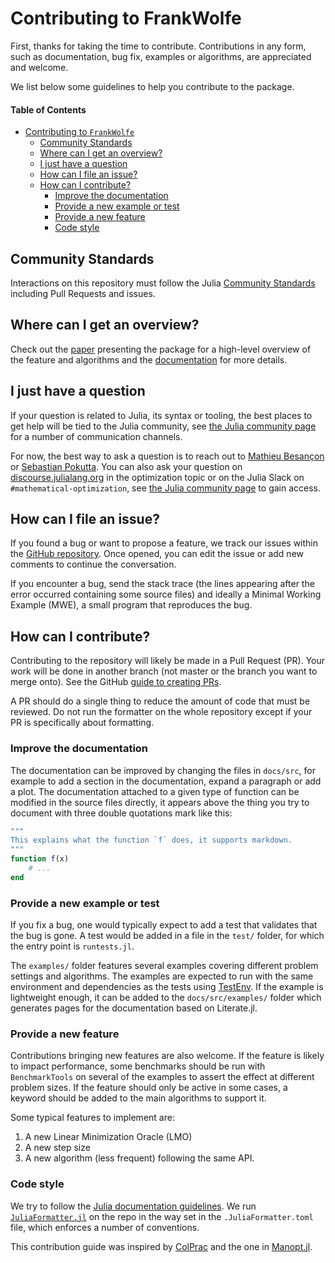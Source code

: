 # Contributing to FrankWolfe

First, thanks for taking the time to contribute.
Contributions in any form, such as documentation, bug fix, examples or algorithms, are appreciated and welcome.

We list below some guidelines to help you contribute to the package.

#### Table of Contents

- [Contributing to `FrankWolfe`](#Contributing-to-FrankWolfe)
  - [Community Standards](#Community-Standards)
  - [Where can I get an overview?](#Where-can-I-get-an-overview)
  - [I just have a question](#I-just-have-a-question)
  - [How can I file an issue?](#How-can-I-file-an-issue)
  - [How can I contribute?](#How-can-I-contribute)
    - [Improve the documentation](#Improve-the-documentation)
    - [Provide a new example or test](#Provide-a-new-example-or-test)
    - [Provide a new feature](#Provide-a-new-feature)
    - [Code style](#Code-style)

## Community Standards

Interactions on this repository must follow the Julia [Community Standards](https://julialang.org/community/standards/) including Pull Requests and issues.

## Where can I get an overview?

Check out the [paper](https://arxiv.org/abs/2104.06675) presenting the package
for a high-level overview of the feature and algorithms and
the [documentation](https://zib-iol.github.io/FrankWolfe.jl/dev/) for more details.

## I just have a question

If your question is related to Julia, its syntax or tooling, the best places to get help will be tied to the Julia community,
see [the Julia community page](https://julialang.org/community/) for a number of communication channels.

For now, the best way to ask a question is to reach out to [Mathieu Besançon](https://github/matbesancon) or [Sebastian Pokutta](github.com/pokutta).
You can also ask your question on [discourse.julialang.org](https://discourse.julialang.org) in the optimization topic or on the Julia Slack
on `#mathematical-optimization`, see [the Julia community page](https://julialang.org/community/) to gain access.

## How can I file an issue?

If you found a bug or want to propose a feature, we track our issues within the [GitHub repository](https://github.com/ZIB-IOL/FrankWolfe.jl/issues).
Once opened, you can edit the issue or add new comments to continue the conversation.

If you encounter a bug, send the stack trace (the lines appearing after the error occurred containing some source files)
and ideally a Minimal Working Example (MWE), a small program that reproduces the bug.

## How can I contribute?

Contributing to the repository will likely be made in a Pull Request (PR).
Your work will be done in another branch (not master or the branch you want to merge onto).
See the GitHub [guide to creating PRs](https://docs.github.com/en/pull-requests/collaborating-with-pull-requests/proposing-changes-to-your-work-with-pull-requests/creating-a-pull-request).

A PR should do a single thing to reduce the amount of code that must be reviewed. Do not run the formatter on the whole repository except if your PR
is specifically about formatting.

### Improve the documentation

The documentation can be improved by changing the files in `docs/src`,
for example to add a section in the documentation, expand a paragraph or add a plot.
The documentation attached to a given type of function can be modified in the source files directly, it appears above the thing you try to document
with three double quotations mark like this:
```julia
"""
This explains what the function `f` does, it supports markdown.
"""
function f(x)
    # ...
end
```

### Provide a new example or test

If you fix a bug, one would typically expect to add a test that validates that the bug is gone.
A test would be added in a file in the `test/` folder, for which the entry point is `runtests.jl`.

The `examples/` folder features several examples covering different problem settings and algorithms.
The examples are expected to run with the same environment and dependencies as the tests using
[TestEnv](https://github.com/JuliaTesting/TestEnv.jl).
If the example is lightweight enough, it can be added to the `docs/src/examples/` folder which generates
pages for the documentation based on Literate.jl.

### Provide a new feature

Contributions bringing new features are also welcome.
If the feature is likely to impact performance, some benchmarks should be run with `BenchmarkTools` on several
of the examples to assert the effect at different problem sizes.
If the feature should only be active in some cases, a keyword should be added to the main algorithms to support it.

Some typical features to implement are:
1. A new Linear Minimization Oracle (LMO)
2. A new step size
3. A new algorithm (less frequent) following the same API.

### Code style

We try to follow the [Julia documentation guidelines](https://docs.julialang.org/en/v1/manual/documentation/).
We run [`JuliaFormatter.jl`](https://github.com/domluna/JuliaFormatter.jl) on the repo in the way set in the `.JuliaFormatter.toml` file, which enforces a number of conventions.

This contribution guide was inspired by [ColPrac](https://github.com/SciML/ColPrac) and the one in [Manopt.jl](https://github.com/JuliaManifolds/Manopt.jl).
